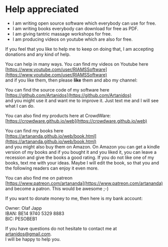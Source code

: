 # Help appreciated

- I am writing open source software which everybody can use for free.  
- I am writing books everybody can download for free as PDF.  
- I am giving tantric massage workshops for free.  
- I am producing videos on youtube which are also for free.

If you feel that you like to help me to keep on doing that, I am accepting donations and any kind of help. 

You can help in many ways. You can find my videos on Youtube here 
[https://www.youtube.com/user/RIAMSSoftware](https://www.youtube.com/user/RIAMSSoftware)   
and if you like them, then please **like** them and abo my channel:

You can find the source code of my software here  
[https://github.com/Artanidos](https://github.com/Artanidos)   
and you might use it and want me to improve it. Just text me and I will see what I can do.  

You can also find my products here at CrowdWare:
[https://crowdware.github.io/web](https://crowdware.github.io/web)

You can find my books here  
[https://artananda.github.io/web/book.html](https://artananda.github.io/web/book.html)  
and you might also buy them on Amazon. On Amazon you can get a kindle version of my books and if you bought it and you liked it, you can leave a recession and give the books a good rating. If you do not like one of my books, text me with your ideas. Maybe I will edit the book, so that you and the following readers can enjoy it even more.

You can also find me on patreon  
[https://www.patreon.com/artananda](https://www.patreon.com/artananda)  
and become a patron. This would be awesome ;-)

If you want to donate money to me, then here is my bank account:  

Owner: Olaf Japp  
IBAN: BE14 9740 5329 8883  
BIC: PESOBEB1

If you have questions do not hesitate to contact me at [artanidos@gmail.com](mailto:artanidos@gmail.com).  
I will be happy to help you.